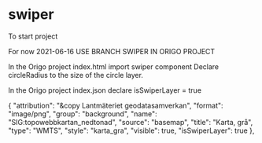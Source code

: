# swiper

To start project

For now 2021-06-16
USE BRANCH SWIPER IN ORIGO PROJECT 

In the Origo project index.html import swiper component
Declare circleRadius to the size of the circle layer.

<script src="plugins/swiper.js"></script>
<script type="text/javascript">
	const origo = Origo("index.json");
    	  origo.on("load", function (viewer) {
    		const swiper = Swiper({circleRadius: 100});
    		origo.addComponent(swiper);
    	});
</script>


In the Origo project index.json declare isSwiperLayer = true

  {
      "attribution": "&copy Lantmäteriet geodatasamverkan",
      "format": "image/png",
      "group": "background",
      "name": "SIG:topowebbkartan_nedtonad",
      "source": "basemap",
      "title": "Karta, grå",
      "type": "WMTS",
      "style": "karta_gra",
      "visible": true,
      "isSwiperLayer": true
    },
